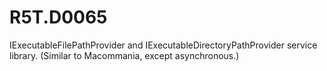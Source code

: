 # R5T.D0065
IExecutableFilePathProvider and IExecutableDirectoryPathProvider service library. (Similar to Macommania, except asynchronous.)
